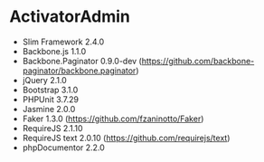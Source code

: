 ActivatorAdmin
==============

- Slim Framework 2.4.0
- Backbone.js 1.1.0
- Backbone.Paginator 0.9.0-dev (https://github.com/backbone-paginator/backbone.paginator)
- jQuery 2.1.0
- Bootstrap 3.1.0
- PHPUnit 3.7.29
- Jasmine 2.0.0
- Faker 1.3.0 (https://github.com/fzaninotto/Faker)
- RequireJS 2.1.10
- RequireJS text 2.0.10 (https://github.com/requirejs/text)
- phpDocumentor 2.2.0
